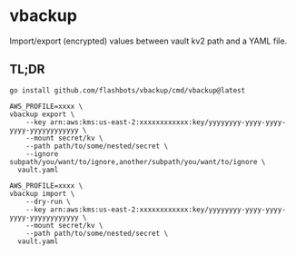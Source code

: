 # vbackup

Import/export (encrypted) values between vault kv2 path and a YAML file.

## TL;DR

```shell
go install github.com/flashbots/vbackup/cmd/vbackup@latest

AWS_PROFILE=xxxx \
vbackup export \
    --key arn:aws:kms:us-east-2:xxxxxxxxxxxx:key/yyyyyyyy-yyyy-yyyy-yyyy-yyyyyyyyyyyy \
    --mount secret/kv \
    --path path/to/some/nested/secret \
    --ignore subpath/you/want/to/ignore,another/subpath/you/want/to/ignore \
  vault.yaml
```

```shell
AWS_PROFILE=xxxx \
vbackup import \
    --dry-run \
    --key arn:aws:kms:us-east-2:xxxxxxxxxxxx:key/yyyyyyyy-yyyy-yyyy-yyyy-yyyyyyyyyyyy \
    --mount secret/kv \
    --path path/to/some/nested/secret \
  vault.yaml
```
